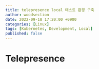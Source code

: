 ```yaml
---
title: telepresence local 테스트 환경 구축
author: woodsection
date: 2022-09-18 17:20:00 +0900
categories: [Linux]
tags: [Kubernetes, Development, Local]
published: false
---
```


# Telepresence